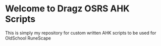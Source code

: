 # Welcome to Dragz OSRS AHK Scripts
This is simply my repository for custom written AHK scripts to be used for OldSchool RuneScape

